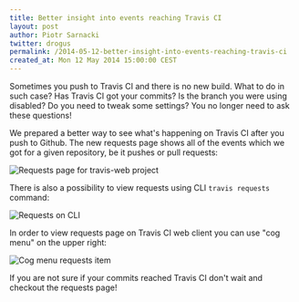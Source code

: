 ```yaml
---
title: Better insight into events reaching Travis CI
layout: post
author: Piotr Sarnacki
twitter: drogus
permalink: /2014-05-12-better-insight-into-events-reaching-travis-ci
created_at: Mon 12 May 2014 15:00:00 CEST
---
```


Sometimes you push to Travis CI and there is no new build. What to do in such case?
Has Travis CI got your commits? Is the branch you were using disabled? Do you need
to tweak some settings? You no longer need to ask these questions!

We prepared a better way to see what's happening on Travis CI after you push to Github.
The new requests page shows all of the events which we got for a given repository, be it
pushes or pull requests:

![Requests page for travis-web project](http://drogus-s3itch.s3.amazonaws.com/requests-page-20140512-131215.png)

There is also a possibility to view requests using CLI `travis requests` command:

![Requests on CLI](http://drogus-s3itch.s3.amazonaws.com/1._Shell-20140512-135610.png)

In order to view requests page on Travis CI web client you can use "cog menu" on the upper right:

![Cog menu requests item](http://drogus-s3itch.s3.amazonaws.com/Travis_CI_-_Free_Hosted_Continuous_Integration_Platform_for_the_Open_Source_Community-20140512-135953.png)

If you are not sure if your commits reached Travis CI don't wait and checkout the requests page!
